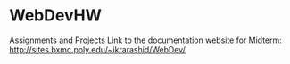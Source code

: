 # WebDevHW
Assignments and Projects
Link to the documentation website for Midterm: http://sites.bxmc.poly.edu/~ikrarashid/WebDev/

